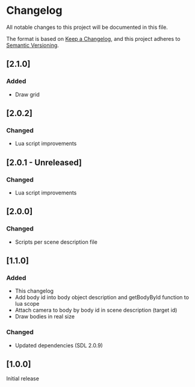 # Changelog
All notable changes to this project will be documented in this file.

The format is based on [Keep a Changelog](https://keepachangelog.com/en/1.0.0/),
and this project adheres to [Semantic Versioning](https://semver.org/spec/v2.0.0.html).

## [2.1.0]
### Added
- Draw grid

## [2.0.2]
### Changed
- Lua script improvements

## [2.0.1 - Unreleased]
### Changed
- Lua script improvements

## [2.0.0]
### Changed
- Scripts per scene description file

## [1.1.0]
### Added
- This changelog
- Add body id into body object description and getBodyById function to lua scope
- Attach camera to body by body id in scene description (target id)
- Draw bodies in real size

### Changed
- Updated dependencies (SDL 2.0.9)

## [1.0.0]
Initial release